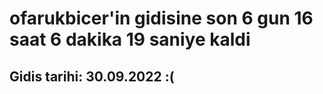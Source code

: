 # ofarukbicer'in gidisine son 6 gun 16 saat 6 dakika 19 saniye kaldi

## Gidis tarihi: 30.09.2022 :(